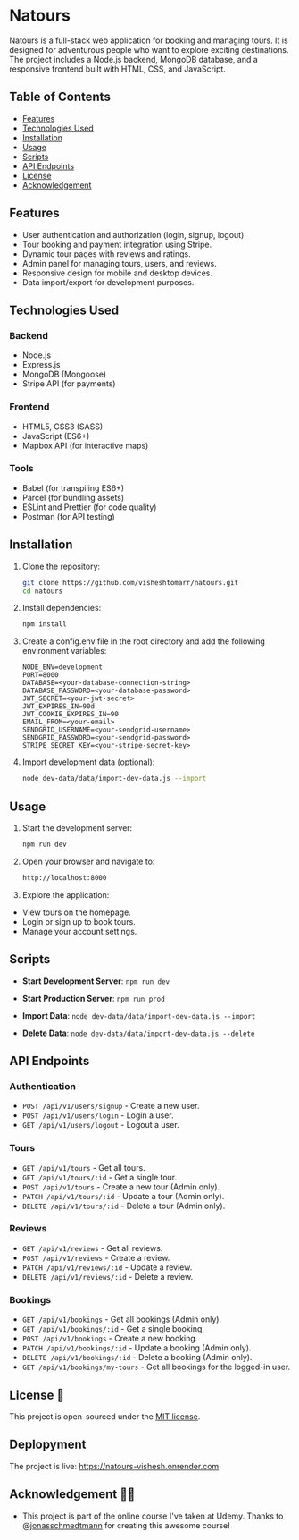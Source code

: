 # Natours

Natours is a full-stack web application for booking and managing tours. It is designed for adventurous people who want to explore exciting destinations. The project includes a Node.js backend, MongoDB database, and a responsive frontend built with HTML, CSS, and JavaScript.

## Table of Contents

- [Features](#features)
- [Technologies Used](#technologies-used)
- [Installation](#installation)
- [Usage](#usage)
- [Scripts](#scripts)
- [API Endpoints](#api-endpoints)
- [License](#license)
- [Acknowledgement](#Acknowledgement)

## Features

- User authentication and authorization (login, signup, logout).
- Tour booking and payment integration using Stripe.
- Dynamic tour pages with reviews and ratings.
- Admin panel for managing tours, users, and reviews.
- Responsive design for mobile and desktop devices.
- Data import/export for development purposes.

## Technologies Used

### Backend

- Node.js
- Express.js
- MongoDB (Mongoose)
- Stripe API (for payments)

### Frontend

- HTML5, CSS3 (SASS)
- JavaScript (ES6+)
- Mapbox API (for interactive maps)

### Tools

- Babel (for transpiling ES6+)
- Parcel (for bundling assets)
- ESLint and Prettier (for code quality)
- Postman (for API testing)

## Installation

1. Clone the repository:

   ```bash
   git clone https://github.com/visheshtomarr/natours.git
   cd natours
   ```

2. Install dependencies:

   ```bash
   npm install
   ```

3. Create a config.env file in the root directory and add the following environment variables:

   ```
   NODE_ENV=development
   PORT=8000
   DATABASE=<your-database-connection-string>
   DATABASE_PASSWORD=<your-database-password>
   JWT_SECRET=<your-jwt-secret>
   JWT_EXPIRES_IN=90d
   JWT_COOKIE_EXPIRES_IN=90
   EMAIL_FROM=<your-email>
   SENDGRID_USERNAME=<your-sendgrid-username>
   SENDGRID_PASSWORD=<your-sendgrid-password>
   STRIPE_SECRET_KEY=<your-stripe-secret-key>
   ```

4. Import development data (optional):
   ```bash
   node dev-data/data/import-dev-data.js --import
   ```

## Usage

1. Start the development server:

   ```bash
   npm run dev
   ```

2. Open your browser and navigate to:

   ```bash
   http://localhost:8000
   ```

3. Explore the application:

- View tours on the homepage.
- Login or sign up to book tours.
- Manage your account settings.

## Scripts

- **Start Development Server**: `npm run dev`

- **Start Production Server**: `npm run prod`

- **Import Data**: `node dev-data/data/import-dev-data.js --import`

- **Delete Data**: `node dev-data/data/import-dev-data.js --delete`

## API Endpoints

### Authentication

- `POST /api/v1/users/signup` - Create a new user.
- `POST /api/v1/users/login` - Login a user.
- `GET /api/v1/users/logout` - Logout a user.

### Tours

- `GET /api/v1/tours` - Get all tours.
- `GET /api/v1/tours/:id` - Get a single tour.
- `POST /api/v1/tours` - Create a new tour (Admin only).
- `PATCH /api/v1/tours/:id` - Update a tour (Admin only).
- `DELETE /api/v1/tours/:id` - Delete a tour (Admin only).

### Reviews

- `GET /api/v1/reviews` - Get all reviews.
- `POST /api/v1/reviews` - Create a review.
- `PATCH /api/v1/reviews/:id` - Update a review.
- `DELETE /api/v1/reviews/:id` - Delete a review.

### Bookings

- `GET /api/v1/bookings` - Get all bookings (Admin only).
- `GET /api/v1/bookings/:id` - Get a single booking.
- `POST /api/v1/bookings` - Create a new booking.
- `PATCH /api/v1/bookings/:id` - Update a booking (Admin only).
- `DELETE /api/v1/bookings/:id` - Delete a booking (Admin only).
- `GET /api/v1/bookings/my-tours` - Get all bookings for the logged-in user.

## License 📄

This project is open-sourced under the [MIT license](https://opensource.org/licenses/MIT).

## Deplopyment

The project is live: https://natours-vishesh.onrender.com

## Acknowledgement 🙏🏻

- This project is part of the online course I've taken at Udemy. Thanks to @[jonasschmedtmann](https://github.com/jonasschmedtmann) for creating this awesome course!
